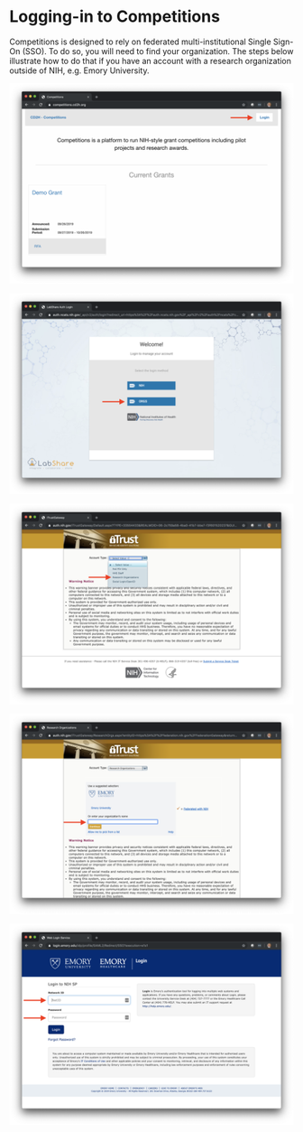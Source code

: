 # Logging-in to Competitions

Competitions is designed to rely on federated multi-institutional Single Sign-On (SSO). To do so, you will need to find your organization. The steps below illustrate how to do that if you have an account with a research organization outside of NIH, e.g. Emory University.

![](img/login_1.png)

![](img/login_2.png)

![](img/login_3.png)

![](img/login_4.png)

![](img/login_5.png)


